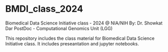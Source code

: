 # BMDI_class_2024
Biomedical Data Science Initiative class - 2024
@ NIA/NIH
By: Dr. Showkat Dar
PostDoc - Computational Genomics Unit (LGG)

This repository includes the class material for Biomedical Data Science Initiative class.
It includes preseantation and jupyter notebooks.


